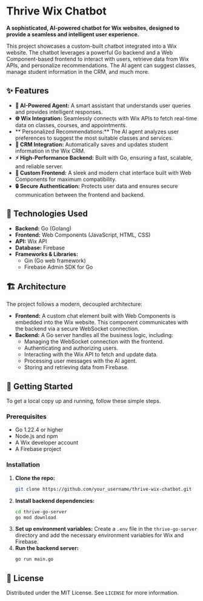 # Thrive Wix Chatbot

**A sophisticated, AI-powered chatbot for Wix websites, designed to provide a seamless and intelligent user experience.**

This project showcases a custom-built chatbot integrated into a Wix website. The chatbot leverages a powerful Go backend and a Web Component-based frontend to interact with users, retrieve data from Wix APIs, and personalize recommendations. The AI agent can suggest classes, manage student information in the CRM, and much more.

## ✨ Features

*   **🤖 AI-Powered Agent:** A smart assistant that understands user queries and provides intelligent responses.
*   **🌐 Wix Integration:** Seamlessly connects with Wix APIs to fetch real-time data on classes, courses, and appointments.
*   ** Personalized Recommendations:** The AI agent analyzes user preferences to suggest the most suitable classes and services.
*   **📝 CRM Integration:** Automatically saves and updates student information in the Wix CRM.
*   **⚡️ High-Performance Backend:** Built with Go, ensuring a fast, scalable, and reliable server.
*   **🎨 Custom Frontend:** A sleek and modern chat interface built with Web Components for maximum compatibility.
*   **🔒 Secure Authentication:** Protects user data and ensures secure communication between the frontend and backend.

## 🚀 Technologies Used

*   **Backend:** Go (Golang)
*   **Frontend:** Web Components (JavaScript, HTML, CSS)
*   **API:** Wix API
*   **Database:** Firebase
*   **Frameworks & Libraries:**
    *   Gin (Go web framework)
    *   Firebase Admin SDK for Go

## 🏗️ Architecture

The project follows a modern, decoupled architecture:

*   **Frontend:** A custom chat element built with Web Components is embedded into the Wix website. This component communicates with the backend via a secure WebSocket connection.
*   **Backend:** A Go server handles all the business logic, including:
    *   Managing the WebSocket connection with the frontend.
    *   Authenticating and authorizing users.
    *   Interacting with the Wix API to fetch and update data.
    *   Processing user messages with the AI agent.
    *   Storing and retrieving data from Firebase.

## 🏁 Getting Started

To get a local copy up and running, follow these simple steps.

### Prerequisites

*   Go 1.22.4 or higher
*   Node.js and npm
*   A Wix developer account
*   A Firebase project

### Installation

1.  **Clone the repo:**
    ```sh
    git clone https://github.com/your_username/thrive-wix-chatbot.git
    ```
2.  **Install backend dependencies:**
    ```sh
    cd thrive-go-server
    go mod download
    ```
3.  **Set up environment variables:**
    Create a `.env` file in the `thrive-go-server` directory and add the necessary environment variables for Wix and Firebase.
4.  **Run the backend server:**
    ```sh
    go run main.go
    ```

## 📄 License

Distributed under the MIT License. See `LICENSE` for more information.